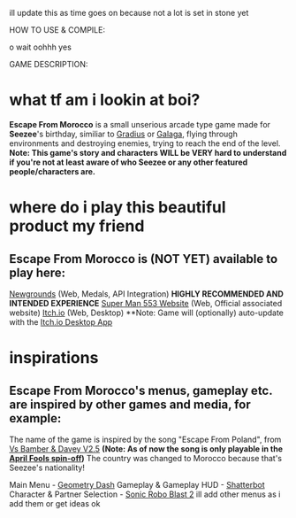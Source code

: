 ill update this as time goes on because not a lot is set in stone yet

HOW TO USE & COMPILE:

o wait oohhh yes

GAME DESCRIPTION:

# what tf am i lookin at boi?

**Escape From Morocco** is a small unserious arcade type game made for **Seezee**'s birthday,
similiar to [Gradius](https://en.wikipedia.org/wiki/Gradius) or [Galaga](https://en.wikipedia.org/wiki/Galaga),
flying through environments and destroying enemies, trying to reach the end of the level.
**Note: This game's story and characters WILL be VERY hard to understand if you're not at least aware of who Seezee or any other featured people/characters are.**

# where do i play this beautiful product my friend

## Escape From Morocco is (NOT YET) available to play here:

[Newgrounds](https://www.youtube.com/watch?v=BjP2hLxUaKs) (Web, Medals, API Integration) **HIGHLY RECOMMENDED AND INTENDED EXPERIENCE**
[Super Man 553 Website](https://www.youtube.com/watch?v=BjP2hLxUaKs) (Web, Official associated website)
[Itch.io](https://www.youtube.com/watch?v=BjP2hLxUaKs) (Web, Desktop) **Note: Game will (optionally) auto-update with the [Itch.io Desktop App](https://itch.io/app)

# inspirations

## Escape From Morocco's menus, gameplay etc. are inspired by other games and media, for example:

The name of the game is inspired by the song "Escape From Poland",
from [Vs Bamber & Davey V2.5](https://glitchdotsmh.itch.io/bnd) **(Note: As of now the song is only playable in the [April Fools spin-off](https://gamebanana.com/mods/585254))**
The country was changed to Morocco because that's Seezee's nationality!

Main Menu - [Geometry Dash](https://store.steampowered.com/app/322170/Geometry_Dash/)
Gameplay & Gameplay HUD - [Shatterbot](https://flashgaming.fandom.com/wiki/Shatterbot/)
Character & Partner Selection - [Sonic Robo Blast 2](https://www.srb2.org/)
ill add other menus as i add them or get ideas ok